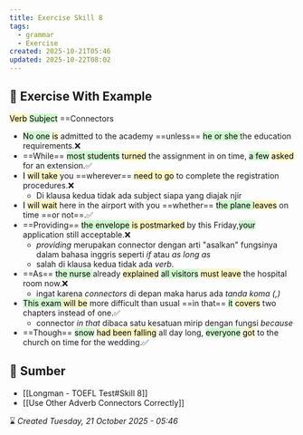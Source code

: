 ```yaml
---
title: Exercise Skill 8
tags:
  - grammar
  - Exercise
created: 2025-10-21T05:46
updated: 2025-10-22T08:02
---
```

## 💪 Exercise With Example
<mark style="background: #FFF3A3A6;">Verb</mark> <mark style="background: #BBFABBA6;">Subject</mark> ==Connectors
- <mark style="background: #BBFABBA6;">No one</mark> <mark style="background: #FFF3A3A6;">is</mark> admitted to the academy ==unless== <mark style="background: #BBFABBA6;">he or she </mark>the education requirements.❌
- ==While== <mark style="background: #BBFABBA6;">most students</mark> <mark style="background: #FFF3A3A6;">turned</mark> the assignment in on time, <mark style="background: #BBFABBA6;">a few</mark> <mark style="background: #FFF3A3A6;">asked</mark> for an extension.✅
- <mark style="background: #BBFABBA6;">I</mark> <mark style="background: #FFF3A3A6;">will take </mark>you ==wherever== <mark style="background: #FFF3A3A6;">need to go</mark> to complete the registration procedures.❌
	- Di klausa kedua tidak ada subject siapa yang diajak njir
- <mark style="background: #BBFABBA6;">I</mark> <mark style="background: #FFF3A3A6;">will wait</mark> here in the airport with you ==whether== <mark style="background: #BBFABBA6;">the plane </mark><mark style="background: #FFF3A3A6;">leaves</mark> on time ==or not==.✅
- ==Providing== <mark style="background: #BBFABBA6;">the envelope</mark><mark style="background: #FFF3A3A6;"> is postmarked</mark> by this Friday,<mark style="background: #BBFABBA6;">your</mark> application still acceptable.❌
	- *providing* merupakan connector dengan arti "asalkan" fungsinya dalam bahasa inggris seperti *if* atau *as long as*
	- salah di klausa kedua tidak ada *verb*.
- ==As== <mark style="background: #BBFABBA6;">the nurse </mark>already <mark style="background: #FFF3A3A6;">explained</mark> <mark style="background: #BBFABBA6;">all visitors</mark> <mark style="background: #FFF3A3A6;">must leave</mark> the hospital room now.❌
	- ingat karena *connectors* di depan maka harus ada *tanda koma (,)*
- <mark style="background: #BBFABBA6;">This exam </mark><mark style="background: #FFF3A3A6;">will be</mark> more difficult than usual ==in that== <mark style="background: #BBFABBA6;">it</mark> <mark style="background: #FFF3A3A6;">covers</mark> two chapters instead of one.✅
	- connector *in that* dibaca satu kesatuan mirip dengan fungsi *because*
- ==Though== <mark style="background: #BBFABBA6;">snow</mark> <mark style="background: #FFF3A3A6;">had been falling</mark> all day long, <mark style="background: #BBFABBA6;">everyone</mark> <mark style="background: #FFF3A3A6;">got</mark> to the church on time for the wedding.✅

## 🔗 Sumber
- [[Longman - TOEFL Test#Skill 8]]
- [[Use Other Adverb Connectors Correctly]]

⌛ *Created Tuesday, 21 October 2025 - 05:46*